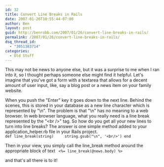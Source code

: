 ```yaml
---
id: 32
title: Convert Line Breaks in Rails
date: 2007-01-26T10:55:44-07:00
author: Ben
layout: post
guid: http://benrobb.com/2007/01/26/convert-line-breaks-in-rails/
permalink: /2007/01/26/convert-line-breaks-in-rails/
dsq_thread_id:
  - "3051383714"
categories:
  - Old Stuff
---
```

This may not be news to anyone else, but it was a surprise to me when I ran into it, so I thought perhaps someone else might find it helpful.  Let's imagine that you've got a form with a textarea that allows for a decent amount of user input, like, say a blog post or a news item on your family website.

When you push the "Enter" key it goes down to the next line.  Behind the scenes, this is stored in your database as a new line character which is represented by "\n".  The problem is that "\n" has no meaning to a web browser.  In web browser language, what you really need is a line break represented by the "&lt;br /&gt;" tag.  So how do you get all your new lines to turn into line breaks?  The answer is one simple method added to your application_helper.rb file in your Rails project.
<code>
def line_break(string)
&nbsp;&nbsp;&nbsp;&nbsp;string.gsub("\n", '&lt;br/&gt;')
end
</code>

Then in your view, you simply call the line_break method around the appropriate block of text
<code>
&lt;%= line_break(@news.body) %&gt;
</code>

and that's all there is to it!